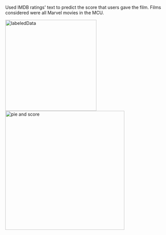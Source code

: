 Used IMDB ratings' text to predict the score that users gave the film. Films considered were all Marvel movies in the MCU. 

<img width="287" alt="labeledData" src="https://github.com/gaf17/FinalProjectNLP/assets/54678225/6d6ef6bb-707f-4efc-a7c5-7a3d1491e4d0">

<img width="375" alt="pie and score" src="https://github.com/gaf17/FinalProjectNLP/assets/54678225/7fc21f88-895a-4c36-8681-94b698cd058a">

